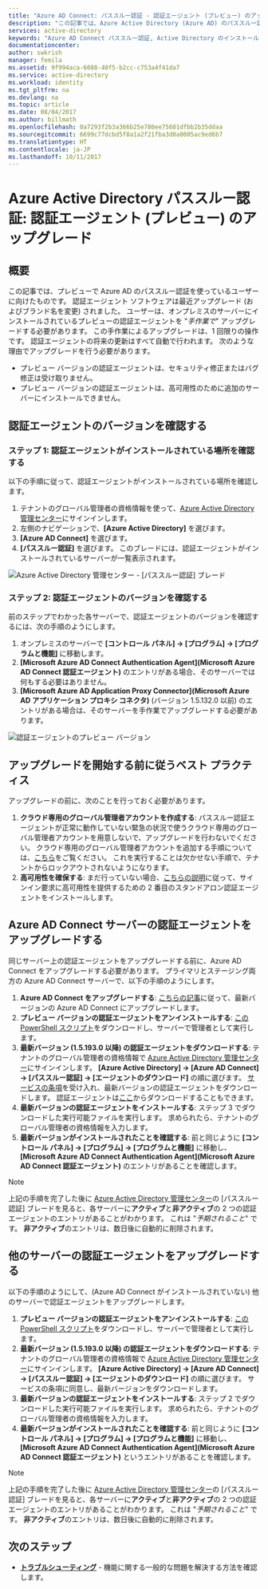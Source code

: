 ```yaml
---
title: "Azure AD Connect: パススルー認証 - 認証エージェント (プレビュー) のアップグレード | Microsoft Docs"
description: "この記事では、Azure Active Directory (Azure AD) のパススルー認証の構成をアップグレードする方法について説明します。"
services: active-directory
keywords: "Azure AD Connect パススルー認証, Active Directory のインストール, Azure AD に必要なコンポーネント, SSO, シングル サインオン"
documentationcenter: 
author: swkrish
manager: femila
ms.assetid: 9f994aca-6088-40f5-b2cc-c753a4f41da7
ms.service: active-directory
ms.workload: identity
ms.tgt_pltfrm: na
ms.devlang: na
ms.topic: article
ms.date: 08/04/2017
ms.author: billmath
ms.openlocfilehash: 0a7293f2b3a366b25e780ee75601dfbb2b35ddaa
ms.sourcegitcommit: 6699c77dcbd5f8a1a2f21fba3d0a0005ac9ed6b7
ms.translationtype: HT
ms.contentlocale: ja-JP
ms.lasthandoff: 10/11/2017
---
```

# <a name="azure-active-directory-pass-through-authentication-upgrade-preview-authentication-agents"></a>Azure Active Directory パススルー認証: 認証エージェント (プレビュー) のアップグレード

## <a name="overview"></a>概要

この記事では、プレビューで Azure AD のパススルー認証を使っているユーザーに向けたものです。 認証エージェント ソフトウェアは最近アップグレード (およびブランド名を変更) されました。 ユーザーは、オンプレミスのサーバーにインストールされているプレビューの認証エージェントを "_手作業で_" アップグレードする必要があります。 この手作業によるアップグレードは、1 回限りの操作です。 認証エージェントの将来の更新はすべて自動で行われます。 次のような理由でアップグレードを行う必要があります。

- プレビュー バージョンの認証エージェントは、セキュリティ修正またはバグ修正は受け取りません。
-   プレビュー バージョンの認証エージェントは、高可用性のために追加のサーバーにインストールできません。

## <a name="check-versions-of-your-authentication-agents"></a>認証エージェントのバージョンを確認する

### <a name="step-1-check-where-your-authentication-agents-are-installed"></a>ステップ 1: 認証エージェントがインストールされている場所を確認する

以下の手順に従って、認証エージェントがインストールされている場所を確認します。

1. テナントのグローバル管理者の資格情報を使って、[Azure Active Directory 管理センター](https://aad.portal.azure.com)にサインインします。
2. 左側のナビゲーションで、**[Azure Active Directory]** を選びます。
3. **[Azure AD Connect]** を選びます。 
4. **[パススルー認証]** を選びます。 このブレードには、認証エージェントがインストールされているサーバーが一覧表示されます。

![Azure Active Directory 管理センター - [パススルー認証] ブレード](./media/active-directory-aadconnect-pass-through-authentication/pta8.png)

### <a name="step-2-check-the-versions-of-your-authentication-agents"></a>ステップ 2: 認証エージェントのバージョンを確認する

前のステップでわかった各サーバーで、認証エージェントのバージョンを確認するには、次の手順のようにします。

1. オンプレミスのサーバーで **[コントロール パネル] -> [プログラム] -> [プログラムと機能]** に移動します。
2. **[Microsoft Azure AD Connect Authentication Agent]\(Microsoft Azure AD Connect 認証エージェント\)** のエントリがある場合、そのサーバーでは何もする必要はありません。
3. **[Microsoft Azure AD Application Proxy Connector]\(Microsoft Azure AD アプリケーション プロキシ コネクタ\)** (バージョン 1.5.132.0 以前) のエントリがある場合は、そのサーバーを手作業でアップグレードする必要があります。

![認証エージェントのプレビュー バージョン](./media/active-directory-aadconnect-pass-through-authentication/pta6.png)

## <a name="best-practices-to-follow-before-starting-the-upgrade"></a>アップグレードを開始する前に従うベスト プラクティス

アップグレードの前に、次のことを行っておく必要があります。

1. **クラウド専用のグローバル管理者アカウントを作成する**: パススルー認証エージェントが正常に動作していない緊急の状況で使うクラウド専用のグローバル管理者アカウントを用意しないで、アップグレードを行わないでください。 クラウド専用のグローバル管理者アカウントを追加する手順については、[こちら](../active-directory-users-create-azure-portal.md)をご覧ください。 これを実行することは欠かせない手順で、テナントからロックアウトされないようになります。
2.  **高可用性を確保する**: まだ行っていない場合、[こちらの説明](active-directory-aadconnect-pass-through-authentication-quick-start.md#step-5-ensure-high-availability)に従って、サインイン要求に高可用性を提供するための 2 番目のスタンドアロン認証エージェントをインストールします。

## <a name="upgrading-the-authentication-agent-on-your-azure-ad-connect-server"></a>Azure AD Connect サーバーの認証エージェントをアップグレードする

同じサーバー上の認証エージェントをアップグレードする前に、Azure AD Connect をアップグレードする必要があります。 プライマリとステージング両方の Azure AD Connect サーバーで、以下の手順のようにします。

1. **Azure AD Connect をアップグレードする**: [こちらの記事](./active-directory-aadconnect-upgrade-previous-version.md)に従って、最新バージョンの Azure AD Connect にアップグレードします。
2. **プレビュー バージョンの認証エージェントをアンインストールする**: [この PowerShell スクリプト](https://aka.ms/rmpreviewagent)をダウンロードし、サーバーで管理者として実行します。
3. **最新バージョン (1.5.193.0 以降) の認証エージェントをダウンロードする**: テナントのグローバル管理者の資格情報で [Azure Active Directory 管理センター](https://aad.portal.azure.com)にサインインします。 **[Azure Active Directory] -> [Azure AD Connect] -> [パススルー認証] -> [エージェントのダウンロード]** の順に選びます。 [サービスの条項](https://aka.ms/authagenteula)を受け入れ、最新バージョンの認証エージェントをダウンロードします。 認証エージェントは[ここ](https://aka.ms/getauthagent)からダウンロードすることもできます。
4. **最新バージョンの認証エージェントをインストールする**: ステップ 3 でダウンロードした実行可能ファイルを実行します。 求められたら、テナントのグローバル管理者の資格情報を入力します。
5. **最新バージョンがインストールされたことを確認する**: 前と同じように **[コントロール パネル] -> [プログラム] -> [プログラムと機能]** に移動し、**[Microsoft Azure AD Connect Authentication Agent]\(Microsoft Azure AD Connect 認証エージェント\)** のエントリがあることを確認します。

>[!NOTE]
>上記の手順を完了した後に [Azure Active Directory 管理センター](https://aad.portal.azure.com)の [パススルー認証] ブレードを見ると、各サーバーに**アクティブ**と**非アクティブ**の 2 つの認証エージェントのエントリがあることがわかります。 これは "_予期されること_" です。 **非アクティブ**のエントリは、数日後に自動的に削除されます。

## <a name="upgrading-the-authentication-agent-on-other-servers"></a>他のサーバーの認証エージェントをアップグレードする

以下の手順のようにして、(Azure AD Connect がインストールされていない) 他のサーバーで認証エージェントをアップグレードします。

1. **プレビュー バージョンの認証エージェントをアンインストールする**: [この PowerShell スクリプト](https://aka.ms/rmpreviewagent)をダウンロードし、サーバーで管理者として実行します。
2. **最新バージョン (1.5.193.0 以降) の認証エージェントをダウンロードする**: テナントのグローバル管理者の資格情報で [Azure Active Directory 管理センター](https://aad.portal.azure.com)にサインインします。 **[Azure Active Directory] -> [Azure AD Connect] -> [パススルー認証] -> [エージェントのダウンロード]** の順に選びます。 サービスの条項に同意し、最新バージョンをダウンロードします。
3. **最新バージョンの認証エージェントをインストールする**: ステップ 2 でダウンロードした実行可能ファイルを実行します。 求められたら、テナントのグローバル管理者の資格情報を入力します。
4. **最新バージョンがインストールされたことを確認する**: 前と同じように **[コントロール パネル] -> [プログラム] -> [プログラムと機能]** に移動し、**[Microsoft Azure AD Connect Authentication Agent]\(Microsoft Azure AD Connect 認証エージェント\)** というエントリがあることを確認します。

>[!NOTE]
>上記の手順を完了した後に [Azure Active Directory 管理センター](https://aad.portal.azure.com)の [パススルー認証] ブレードを見ると、各サーバーに**アクティブ**と**非アクティブ**の 2 つの認証エージェントのエントリがあることがわかります。 これは "_予期されること_" です。 **非アクティブ**のエントリは、数日後に自動的に削除されます。

## <a name="next-steps"></a>次のステップ
- [**トラブルシューティング**](active-directory-aadconnect-troubleshoot-pass-through-authentication.md) - 機能に関する一般的な問題を解決する方法を確認します。
